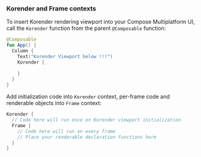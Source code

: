 ### Korender and Frame contexts

To insert Korender rendering viewport into your Compose Multiplatform UI, call the `Korender` function from the parent `@Composable` function:

````kotlin
@Composable
fun App() {
  Column {
    Text("Korender Viewport below !!!")        
    Korender {
          
    }
  }
}
````

Add initialization code into `Korender` context, per-frame code and renderable objects into `Frame` context:

````kotlin
Korender {
  // Code here will run once on Korender viewport initialization           
  Frame {
    // Code here will run on every frame
    // Place your renderable declaration functions here
  }
}
````